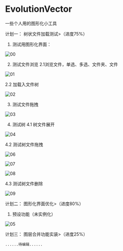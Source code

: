 # EvolutionVector
一些个人用的图形化小工具


计划一：
    树状文件加载测试>（进度75%）

1. 测试用图形化界面：

![00](https://user-images.githubusercontent.com/52105884/159549114-12750b14-ee30-4e7b-bc71-1590ece97b03.PNG)
    
2. 测试文件浏览
  2.1浏览文件，单选、多选、文件夹、文件

![01](https://user-images.githubusercontent.com/52105884/159549120-72453c7a-7f84-4e9c-9bf7-f3cc7bc14699.PNG)
    
  2.2 加载入文件树

![02](https://user-images.githubusercontent.com/52105884/159549127-457693f3-355b-4817-9787-e65133eef4b3.PNG)
    
3. 测试文件拖拽

![03](https://user-images.githubusercontent.com/52105884/159549138-4524a100-bb71-48a8-9ca5-8f83351d2706.PNG)
    
4. 测试树
  4.1 树文件展开

![04](https://user-images.githubusercontent.com/52105884/159549140-83afcb1d-e003-4b5c-a89e-b25b3758b92e.PNG)

  4.2 测试树文件拖拽
  
![06](https://user-images.githubusercontent.com/52105884/161034999-3f2c05e2-db6e-4dbf-aaec-d60daa05dfb3.PNG)

![07](https://user-images.githubusercontent.com/52105884/161035028-5fcdbb9b-6779-473b-aacc-6be7cbace801.PNG)

![08](https://user-images.githubusercontent.com/52105884/161035088-64cd1f44-194e-4503-970c-0dbc1d0de4e4.PNG)

  4.3 测试树文件删除

![09](https://user-images.githubusercontent.com/52105884/161035221-6b487a1d-22e9-40b5-b048-dc3748a52032.PNG)

  
计划二：
    图形化界面优化>（进度80%）

1. 预设功能（未实例化）

![05](https://user-images.githubusercontent.com/52105884/159551456-e9c63e3e-303d-4a63-a635-f522ab3e0fb3.PNG)


计划三：
    图层合并功能实装>（进度25%）
    
    ......待编辑......
    
